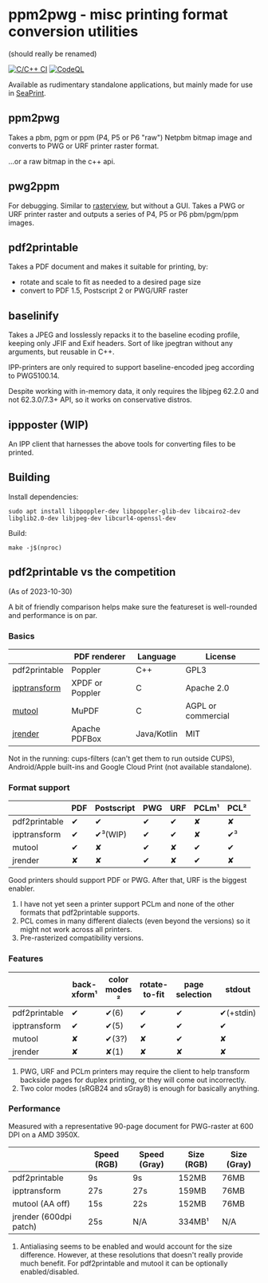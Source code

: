 # ppm2pwg - misc printing format conversion utilities
(should really be renamed)

[![C/C++ CI](https://github.com/attah/ppm2pwg/workflows/C%2FC%2B%2B%20CI/badge.svg)](https://github.com/attah/ppm2pwg/actions/workflows/ccpp.yml)
[![CodeQL](https://github.com/attah/ppm2pwg/workflows/CodeQL/badge.svg)](https://github.com/attah/ppm2pwg/actions/workflows/codeql-analysis.yml)

Available as rudimentary standalone applications, but mainly made for use in [SeaPrint](https://github.com/attah/harbour-seaprint).

## ppm2pwg
Takes a pbm, pgm or ppm (P4, P5 or P6 "raw") Netpbm bitmap image and converts to PWG or URF printer raster format.

...or a raw bitmap in the c++ api.

## pwg2ppm
For debugging. Similar to [rasterview](https://github.com/michaelrsweet/rasterview), but without a GUI. Takes a PWG or URF printer raster and outputs a series of P4, P5 or P6 pbm/pgm/ppm images.

## pdf2printable
Takes a PDF document and makes it suitable for printing, by:
- rotate and scale to fit as needed to a desired page size
- convert to PDF 1.5, Postscript 2 or PWG/URF raster

## baselinify
Takes a JPEG and losslessly repacks it to the baseline ecoding profile, keeping only JFIF and Exif headers.
Sort of like jpegtran without any arguments, but reusable in C++.

IPP-printers are only required to support baseline-encoded jpeg according to PWG5100.14.

Despite working with in-memory data, it only requires the libjpeg 62.2.0 and not 62.3.0/7.3+ API, so it works on conservative distros.

## ippposter (WIP)
An IPP client that harnesses the above tools for converting files to be printed.

## Building

Install dependencies:

`sudo apt install libpoppler-dev libpoppler-glib-dev libcairo2-dev libglib2.0-dev libjpeg-dev libcurl4-openssl-dev`

Build:

`make -j$(nproc)`

## pdf2printable vs the competition

(As of 2023-10-30)

A bit of friendly comparison helps make sure the featureset is well-rounded and performance is on par.

### Basics
|                                                         | PDF renderer    | Language    | License            |
| ------------------------------------------------------- | --------------- | ----------- | ------------------ |
| pdf2printable                                           | Poppler         | C++         | GPL3               |
| [ipptransform](https://github.com/OpenPrinting/libcups) | XPDF or Poppler | C           | Apache 2.0         |
| [mutool](https://mupdf.com/)                            | MuPDF           | C           | AGPL or commercial |
| [jrender](https://github.com/HPInc/jipp)                | Apache PDFBox   | Java/Kotlin | MIT                |

Not in the running: cups-filters (can't get them to run outside CUPS), Android/Apple built-ins and Google Cloud Print (not available standalone).

### Format support

|               | PDF | Postscript   | PWG | URF | PCLm&sup1; | PCL&sup2; |
| ------------- | --- | ------------ | --- | --- | ---------- | --------- |
| pdf2printable | ✔   | ✔            | ✔   | ✔   | ✘          | ✘         |
| ipptransform  | ✔   | ✔&sup3;(WIP) | ✔   | ✔   | ✘          | ✔&sup3;   |
| mutool        | ✔   | ✘            | ✔   | ✘   | ✔          | ✔         |
| jrender       | ✘   | ✘            | ✔   | ✘   | ✔          | ✘         |

Good printers should support PDF or PWG. After that, URF is the biggest enabler.

1. I have not yet seen a printer support PCLm and none of the other formats that pdf2printable supports.
2. PCL comes in many different dialects (even beyond the versions) so it might not work across all printers.
3. Pre-rasterized compatibility versions.

### Features

|               | back-xform&sup1; | color modes &sup2;| rotate-to-fit | page selection | stdout    |
| ------------- | ---------------- | ----------------- | ------------- | -------------- | --------- |
| pdf2printable | ✔                | ✔(6)              | ✔             | ✔              | ✔(+stdin) |
| ipptransform  | ✔                | ✔(5)              | ✔             | ✔              | ✔         |
| mutool        | ✘                | ✔(3?)             | ✘             | ✔              | ✘         |
| jrender       | ✘                | ✘(1)              | ✘             | ✘              | ✘         |

1. PWG, URF and PCLm printers may require the client to help transform backside pages for duplex printing, or they will come out incorrectly.
2. Two color modes (sRGB24 and sGray8) is enough for basically anything.

### Performance
Measured with a representative 90-page document for PWG-raster at 600 DPI on a AMD 3950X.

|                        | Speed (RGB) | Speed (Gray) | Size (RGB)  | Size (Gray) |
| ---------------------- | ----------- | -------------| ----------- | ----------- |
| pdf2printable          | 9s          | 9s           | 152MB       | 76MB        |
| ipptransform           | 27s         | 27s          | 159MB       | 76MB        |
| mutool (AA off)        | 15s         | 22s          | 152MB       | 76MB        |
| jrender (600dpi patch) | 25s         | N/A          | 334MB&sup1; | N/A         |

1. Antialiasing seems to be enabled and would account for the size difference. However, at these resolutions that doesn't really provide much benefit. For pdf2printable and mutool it can be optionally enabled/disabled.
